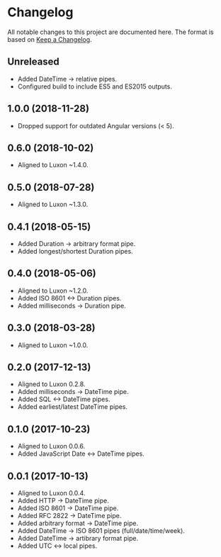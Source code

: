 # Changelog

All notable changes to this project are documented here. The format is based on [Keep a Changelog][keep-a-changelog].

## Unreleased

-   Added DateTime -> relative pipes.
-   Configured build to include ES5 and ES2015 outputs.

## 1.0.0 (2018-11-28)

-   Dropped support for outdated Angular versions (< 5).

## 0.6.0 (2018-10-02)

-   Aligned to Luxon ~1.4.0.

## 0.5.0 (2018-07-28)

-   Aligned to Luxon ~1.3.0.

## 0.4.1 (2018-05-15)

-   Added Duration -> arbitrary format pipe.
-   Added longest/shortest Duration pipes.

## 0.4.0 (2018-05-06)

-   Aligned to Luxon ~1.2.0.
-   Added ISO 8601 <-> Duration pipes.
-   Added milliseconds -> Duration pipe.

## 0.3.0 (2018-03-28)

-   Aligned to Luxon ~1.0.0.

## 0.2.0 (2017-12-13)

-   Aligned to Luxon 0.2.8.
-   Added milliseconds -> DateTime pipe.
-   Added SQL <-> DateTime pipes.
-   Added earliest/latest DateTime pipes.

## 0.1.0 (2017-10-23)

-   Aligned to Luxon 0.0.6.
-   Added JavaScript Date <-> DateTime pipes.

## 0.0.1 (2017-10-13)

-   Aligned to Luxon 0.0.4.
-   Added HTTP -> DateTime pipe.
-   Added ISO 8601 -> DateTime pipe.
-   Added RFC 2822 -> DateTime pipe.
-   Added arbitrary format -> DateTime pipe.
-   Added DateTime -> ISO 8601 pipes (full/date/time/week).
-   Added DateTime -> artibrary format pipe.
-   Added UTC <-> local pipes.

[keep-a-changelog]: http://keepachangelog.com/en/1.0.0/

